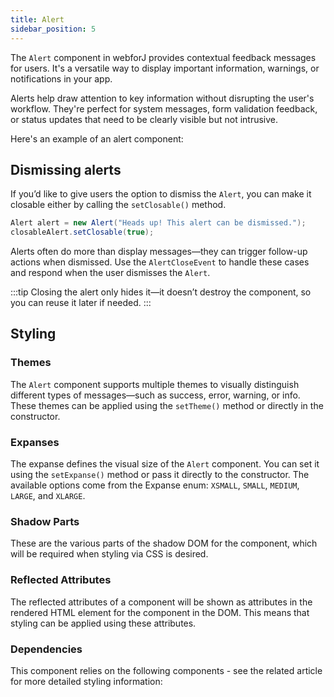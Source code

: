 ```yaml
---
title: Alert
sidebar_position: 5
---
```


<DocChip chip='shadow' />
<DocChip chip='name' label="dwc-alert" />

The `Alert` component in webforJ provides contextual feedback messages for users. It's a versatile way to display important information, warnings, or notifications in your app.

Alerts help draw attention to key information without disrupting the user's workflow. They're perfect for system messages, form validation feedback, or status updates that need to be clearly visible but not intrusive.

Here's an example of an alert component:

<ComponentDemo 
path='/webforj/alert?' 
javaE='https://raw.githubusercontent.com/webforj/webforj-documentation/refs/heads/main/src/main/java/com/webforj/samples/views/alert/AlertView.java'
height = '100px'
/>

## Dismissing alerts

If you’d like to give users the option to dismiss the `Alert`, you can make it closable either by calling the `setClosable()` method. 

```java 
Alert alert = new Alert("Heads up! This alert can be dismissed.");
closableAlert.setClosable(true);
```
Alerts often do more than display messages—they can trigger follow-up actions when dismissed. Use the `AlertCloseEvent` to handle these cases and respond when the user dismisses the `Alert`.

<ComponentDemo 
path='/webforj/closablealert?' 
javaE='https://raw.githubusercontent.com/webforj/webforj-documentation/refs/heads/main/src/main/java/com/webforj/samples/views/alert/ClosableAlertView.java'
height = '100px'
/>

:::tip
Closing the alert only hides it—it doesn’t destroy the component, so you can reuse it later if needed.
:::


## Styling

### Themes

The `Alert` component supports multiple <JavadocLink type="foundation" location="com/webforj/component/Theme"> themes </JavadocLink> to visually distinguish different types of messages—such as success, error, warning, or info. These themes can be applied using the `setTheme()` method or directly in the constructor.

<ComponentDemo 
path='/webforj/alertthemes?'
javaE='https://raw.githubusercontent.com/webforj/webforj-documentation/refs/heads/main/src/main/java/com/webforj/samples/views/alert/AlertThemesView.java' 
height = '475px'
/>


### Expanses

The expanse defines the visual size of the `Alert` component. You can set it using the `setExpanse()` method or pass it directly to the constructor. The available options come from the Expanse enum: `XSMALL`, `SMALL`, `MEDIUM`, `LARGE`, and `XLARGE`.

<ComponentDemo 
path='/webforj/alertexpanses?' 
javaE='https://raw.githubusercontent.com/webforj/webforj-documentation/refs/heads/main/src/main/java/com/webforj/samples/views/alert/AlertExpansesView.java'
height = '425px'
/>


### Shadow Parts
These are the various parts of the shadow DOM for the component, which will be required when styling via CSS is desired.

<TableBuilder tag='dwc-alert' table="parts"/>



### Reflected Attributes

  The reflected attributes of a component will be shown as attributes in the rendered HTML element for the component in the DOM. This means that styling can be applied using these attributes.
  
  <TableBuilder tag='dwc-alert' table="reflects"/>

### Dependencies

  This component relies on the following components - see the related article for more detailed styling information:
  
  <TableBuilder tag='dwc-alert' table="dependencies"/>